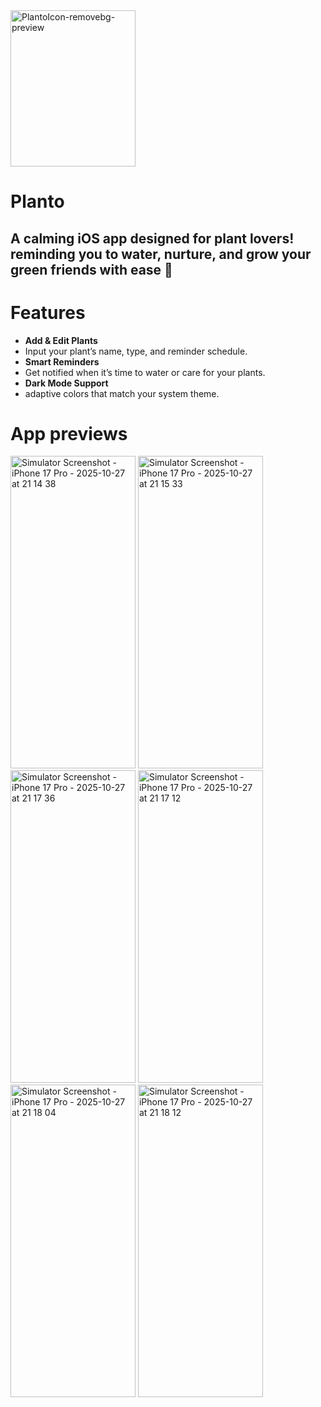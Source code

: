 
<img width="200" height="250" alt="PlantoIcon-removebg-preview" src="https://github.com/user-attachments/assets/5d2bd1f7-7108-4a87-a975-cdd9a4b1fee8" />


# Planto 
## A calming iOS app designed for plant lovers! reminding you to water, nurture, and grow your green friends with ease 🌿

# Features 
- **Add & Edit Plants**
- Input your plant’s name, type, and reminder schedule.
- **Smart Reminders**
- Get notified when it’s time to water or care for your plants.
- **Dark Mode Support**
- adaptive colors that match your system theme.

# App previews
<div>
<img width="200" height="500" alt="Simulator Screenshot - iPhone 17 Pro - 2025-10-27 at 21 14 38" src="https://github.com/user-attachments/assets/4fed233b-2ae9-4504-8c40-cb6090ba3505" />
<img width="200" height="500" alt="Simulator Screenshot - iPhone 17 Pro - 2025-10-27 at 21 15 33" src="https://github.com/user-attachments/assets/2dfcb5b4-b716-4dfb-ab12-785dbd6594cc" />
<img width="200" height="500" alt="Simulator Screenshot - iPhone 17 Pro - 2025-10-27 at 21 17 36" src="https://github.com/user-attachments/assets/3e4342f2-27b7-47ac-931c-2107082bb90b" />
<img width="200" height="500" alt="Simulator Screenshot - iPhone 17 Pro - 2025-10-27 at 21 17 12" src="https://github.com/user-attachments/assets/dee45174-5fb5-45ac-86a2-ff25b9265135" />
<img width="200" height="500" alt="Simulator Screenshot - iPhone 17 Pro - 2025-10-27 at 21 18 04" src="https://github.com/user-attachments/assets/2466d22f-522e-4607-98b3-ec9393343ad4" />
<img width="200" height="500" alt="Simulator Screenshot - iPhone 17 Pro - 2025-10-27 at 21 18 12" src="https://github.com/user-attachments/assets/ecca5c34-f270-4ff5-8012-f4248d23399e" />
</div>

